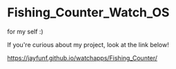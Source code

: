 # Fishing_Counter_Watch_OS
for my self :)

If you're curious about my project, look at the link below!

<https://jayfunf.github.io/watchapps/Fishing_Counter/>
